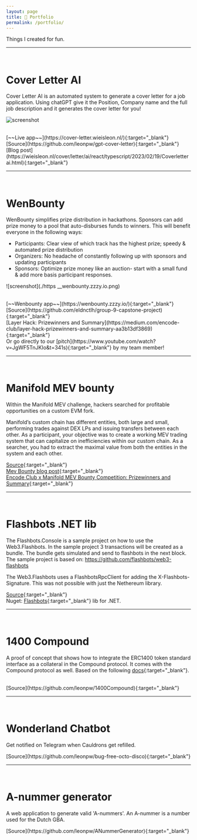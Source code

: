 ```yaml
---
layout: page
title: 🧵 Portfolio
permalink: /portfolio/
---
```


Things I created for fun.

***
<br>




# Cover Letter AI #

Cover Letter AI is an automated system to generate a cover letter for a job application. Using chatGPT give it the Position, Company name and the full job description and it generates the cover letter for you!


![screenshot](./coverletter.png)

<br>
[~~Live app~~](https://cover-letter.wieisleon.nl/){:target="_blank"}
 <br>
[Source](https://github.com/leonpw/gpt-cover-letter){:target="_blank"}
 <br> 
[Blog post](https://wieisleon.nl/cover/letter/ai/react/typescript/2023/02/19/Coverletterai.html){:target="_blank"}
 <br> 

***
<br>


# WenBounty #

WenBounty simplifies prize distribution in hackathons. Sponsors can add prize money to a pool that auto-disburses funds to winners. This will benefit everyone in the following ways:
- Participants: Clear view of which track has the highest prize; speedy & automated prize distribution
- Organizers: No headache of constantly following up with sponsors and updating participants
- Sponsors: Optimize prize money like an auction- start with a small fund & add more basis participant responses.


![screenshot](./https __wenbounty.zzzy.io.png)

<br>
[~~Wenbounty app~~](https://wenbounty.zzzy.io/){:target="_blank"}
 <br>
[Source](https://github.com/eldnctlh/group-9-capstone-project){:target="_blank"}
 <br> 
[Layer Hack: Prizewinners and Summary](https://medium.com/encode-club/layer-hack-prizewinners-and-summary-aa3b13df3869){:target="_blank"}
<br>
Or go directly to our [pitch](https://www.youtube.com/watch?v=JgWF5TnJKIo&t=341s){:target="_blank"}
 by my team member!

***
<br>

# Manifold MEV bounty #

<p>
Within the Manifold MEV challenge, hackers searched for profitable opportunities on a custom EVM fork.

Manifold’s custom chain has different entities, both large and small, performing trades against DEX LPs and issuing transfers between each other. As a participant, your objective was to create a working MEV trading system that can capitalize on inefficiencies within our custom chain. As a searcher, you had to extract the maximal value from both the entities in the system and each other.
</p>

[Source](https://github.com/leonpw/manifold){:target="_blank"}
 <br>
[Mev Bounty blog post](https://wieisleon.nl/manifold/mev/bounty/2022/10/24/Manifold.html){:target="_blank"}
 <br>
[Encode Club x Manifold MEV Bounty Competition: Prizewinners and Summary](https://medium.com/encode-club/encode-club-x-manifold-mev-bounty-competition-prizewinners-and-summary-cbf0f5cf463){:target="_blank"}



***
<br>

# Flashbots .NET lib #

The Flashbots.Console is a sample project on how to use the Web3.Flashbots. In the sample project 3 transactions will be created as a bundle. The bundle gets simulated and send to flashbots in the next block. The sample project is based on: https://github.com/flashbots/web3-flashbots

The Web3.Flashbots uses a FlashbotsRpcClient for adding the X-Flashbots-Signature. This was not possible with just the Nethereum library.

[Source](https://github.com/leonpw/Web3.Flashbots){:target="_blank"}
 <br>
Nuget:
[Flashbots](https://www.nuget.org/packages/Flashbots/){:target="_blank"}
 lib for .NET.

***
<br>


# 1400 Compound #


A proof of concept that shows how to integrate the ERC1400 token standard interface as a collateral in the Compound protocol. It comes with the Compound protocol as well. Based on the following 
[docs](https://tokeny.com/erc3643-vs-erc1400/){:target="_blank"}.

<br>
[Source](https://github.com/leonpw/1400Compound){:target="_blank"}


***
<br>


# Wonderland Chatbot #

<p>
Get notified on Telegram when Cauldrons get refilled.
</p>
[Source](https://github.com/leonpw/bug-free-octo-disco){:target="_blank"}


***
<br>

# A-nummer generator #

<p>
A web application to generate valid 'A-nummers'. An A-nummer is a number used for the Dutch GBA.
</p>
[Source](https://github.com/leonpw/ANummerGenerator){:target="_blank"}






